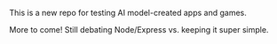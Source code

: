 This is a new repo for testing AI model-created apps and games.

More to come! Still debating Node/Express vs. keeping it super simple.